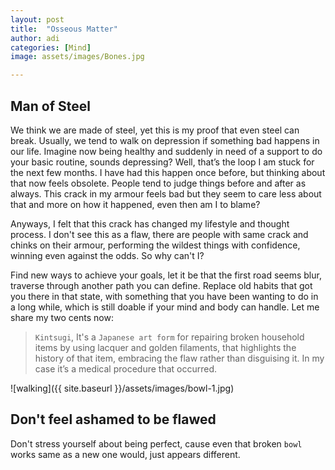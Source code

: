```yaml
---
layout: post
title:  "Osseous Matter"
author: adi
categories: [Mind]
image: assets/images/Bones.jpg

---
```

## Man of Steel
We think we are made of steel, yet this is my proof that even steel can break. Usually, we tend to walk on depression if something bad happens in our life. Imagine now being healthy and suddenly in need of a support to do your basic routine, sounds depressing? Well, that’s the loop I am stuck for the next few months. I have had this happen once before, but thinking about that now feels obsolete. People tend to judge things before and after as always. This crack in my armour feels bad but they seem to care less about that and more on how it happened, even then am I to blame?

Anyways, I felt that this crack has changed my lifestyle and thought process. I don't see this as a flaw, there are people with same crack and chinks on their armour, performing the wildest things with confidence, winning even against the odds. So why can't I?

Find new ways to achieve your goals, let it be that the first road seems blur, traverse through another path you can define. Replace old habits that got you there in that state, with something that you have been wanting to do in a long while, which is still doable if your mind and body can handle. Let me share my two cents now:

>`Kintsugi`, It's a `Japanese art form` for repairing broken household items by using lacquer and golden filaments, that highlights the history of that item, embracing the flaw rather than disguising it. In my case it’s a medical procedure that occurred. 

![walking]({{ site.baseurl }}/assets/images/bowl-1.jpg)

## Don't feel ashamed to be flawed 
Don't stress yourself about being perfect, cause even that broken `bowl` works same as a new one would, just appears different.




